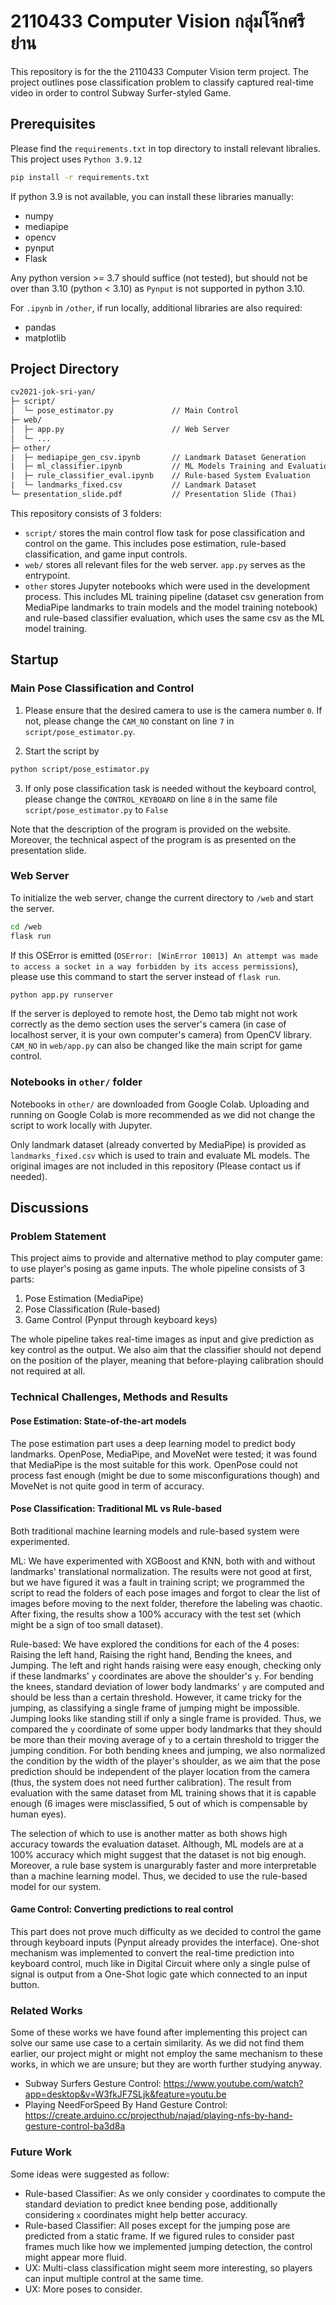 # 2110433 Computer Vision กลุ่มโจ๊กศรีย่าน

This repository is for the the 2110433 Computer Vision term project. The project outlines pose classification problem to classify captured real-time video in order to control Subway Surfer-styled Game.

## Prerequisites

Please find the `requirements.txt` in top directory to install relevant libralies. This project uses `Python 3.9.12`

```bash
pip install -r requirements.txt
```

If python 3.9 is not available, you can install these libraries manually:
* numpy
* mediapipe
* opencv
* pynput
* Flask

Any python version >= 3.7 should suffice (not tested), but should not be over than 3.10 (python < 3.10) as `Pynput` is not supported in python 3.10.

For `.ipynb` in `/other`, if run locally, additional libraries are also required:
* pandas
* matplotlib

## Project Directory

```txt
cv2021-jok-sri-yan/
├─ script/
│  └─ pose_estimator.py             // Main Control
├─ web/
│  ├─ app.py                        // Web Server
│  └─ ...
├─ other/
|  ├─ mediapipe_gen_csv.ipynb       // Landmark Dataset Generation
|  ├─ ml_classifier.ipynb           // ML Models Training and Evaluation
|  ├─ rule_classifier_eval.ipynb    // Rule-based System Evaluation
|  └─ landmarks_fixed.csv           // Landmark Dataset
└─ presentation_slide.pdf           // Presentation Slide (Thai)
```

This repository consists of 3 folders:
* `script/` stores the main control flow task for pose classification and control on the game. This includes pose estimation, rule-based classification, and game input controls.
* `web/` stores all relevant files for the web server. `app.py` serves as the entrypoint.
* `other` stores Jupyter notebooks which were used in the development process. This includes ML training pipeline (dataset csv generation from MediaPipe landmarks to train models and the model training notebook) and rule-based classifier evaluation, which uses the same csv as the ML model training.

## Startup

### Main Pose Classification and Control

1. Please ensure that the desired camera to use is the camera number `0`. If not, please change the `CAM_NO` constant on line `7` in `script/pose_estimator.py`.

2. Start the script by
```bash
python script/pose_estimator.py
```

3. If only pose classification task is needed without the keyboard control, please change the `CONTROL_KEYBOARD` on line `8` in the same file `script/pose_estimator.py` to `False`

Note that the description of the program is provided on the website. Moreover, the technical aspect of the program is as presented on the presentation slide.

### Web Server

To initialize the web server, change the current directory to `/web` and start the server.
```bash
cd /web
flask run
```

If this OSError is emitted (`OSError: [WinError 10013] An attempt was made to access a socket in a way forbidden by its access permissions`), please use this command to start the server instead of `flask run`.
```bash
python app.py runserver
```

If the server is deployed to remote host, the Demo tab might not work correctly as the demo section uses the server's camera (in case of localhost server, it is your own computer's camera) from OpenCV library. `CAM_NO` in `web/app.py` can also be changed like the main script for game control.

### Notebooks in `other/` folder

Notebooks in `other/` are downloaded from Google Colab. Uploading and running on Google Colab is more recommended as we did not change the script to work locally with Jupyter.

Only landmark dataset (already converted by MediaPipe) is provided as `landmarks_fixed.csv` which is used to train and evaluate ML models. The original images are not included in this repository (Please contact us if needed).

## Discussions

### Problem Statement

This project aims to provide and alternative method to play computer game: to use player's posing as game inputs. The whole pipeline consists of 3 parts:

1. Pose Estimation (MediaPipe)
2. Pose Classification (Rule-based)
3. Game Control (Pynput through keyboard keys)

The whole pipeline takes real-time images as input and give prediction as key control as the output. We also aim that the classifier should not depend on the position of the player, meaning that before-playing calibration should not required at all.

### Technical Challenges, Methods and Results

#### Pose Estimation: State-of-the-art models

The pose estimation part uses a deep learning model to predict body landmarks. OpenPose, MediaPipe, and MoveNet were tested; it was found that MediaPipe is the most suitable for this work. OpenPose could not process fast enough (might be due to some misconfigurations though) and MoveNet is not quite good in term of accuracy.

#### Pose Classification: Traditional ML vs Rule-based

Both traditional machine learning models and rule-based system were experimented.

ML: We have experimented with XGBoost and KNN, both with and without landmarks' translational normalization. The results were not good at first, but we have figured it was a fault in training script; we programmed the script to read the folders of each pose images and forgot to clear the list of images before moving to the next folder, therefore the labeling was chaotic. After fixing, the results show a 100% accuracy with the test set (which might be a sign of too small dataset).

Rule-based: We have explored the conditions for each of the 4 poses: Raising the left hand, Raising the right hand, Bending the knees, and Jumping. The left and right hands raising were easy enough, checking only if these landmarks' `y` coordinates are above the shoulder's `y`. For bending the knees, standard deviation of lower body landmarks' `y` are computed and should be less than a certain threshold. However, it came tricky for the jumping, as classifying a single frame of jumping might be impossible. Jumping looks like standing still if only a single frame is provided. Thus, we compared the `y` coordinate of some upper body landmarks that they should be more than their moving average of `y` to a certain threshold to trigger the jumping condition. For both bending knees and jumping, we also normalized the condition by the width of the player's shoulder, as we aim that the pose prediction should be independent of the player location from the camera (thus, the system does not need further calibration). The result from evaluation with the same dataset from ML training shows that it is capable enough (6 images were misclassified, 5 out of which is compensable by human eyes).

The selection of which to use is another matter as both shows high accuracy towards the evaluation dataset. Although, ML models are at a 100% accuracy which might suggest that the dataset is not big enough. Moreover, a rule base system is unargurably faster and more interpretable than a machine learning model. Thus, we decided to use the rule-based model for our system.

#### Game Control: Converting predictions to real control

This part does not prove much difficulty as we decided to control the game through keyboard inputs (Pynput already provides the interface). One-shot mechanism was implemented to convert the real-time prediction into keyboard control, much like in Digital Circuit where only a single pulse of signal is output from a One-Shot logic gate which connected to an input button.

### Related Works

Some of these works we have found after implementing this project can solve our same use case to a certain similarity. As we did not find them earlier, our project might or might not employ the same mechanism to these works, in which we are unsure; but they are worth further studying anyway.

* Subway Surfers Gesture Control: https://www.youtube.com/watch?app=desktop&v=W3fkJF7SLjk&feature=youtu.be
* Playing NeedForSpeed By Hand Gesture Control: https://create.arduino.cc/projecthub/najad/playing-nfs-by-hand-gesture-control-ba3d8a

### Future Work

Some ideas were suggested as follow:

* Rule-based Classifier: As we only consider `y` coordinates to compute the standard deviation to predict knee bending pose, additionally considering `x` coordinates might help better accuracy.
* Rule-based Classifier: All poses except for the jumping pose are predicted from a static frame. If we figured rules to consider past frames much like how we implemented jumping detection, the control might appear more fluid.
* UX: Multi-class classification might seem more interesting, so players can input multiple control at the same time.
* UX: More poses to consider.